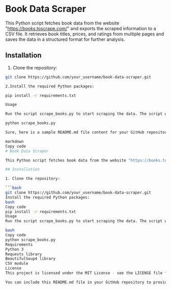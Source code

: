 # Book Data Scraper

This Python script fetches book data from the website "https://books.toscrape.com/" and exports the scraped information to a CSV file. It retrieves book titles, prices, and ratings from multiple pages and saves the data in a structured format for further analysis.

## Installation

1. Clone the repository:

```bash
git clone https://github.com/your_username/book-data-scraper.git

2.Install the required Python packages:

pip install -r requirements.txt

Usage

Run the script scrape_books.py to start scraping the data. The script will automatically fetch book information from the website and export it to a CSV file named scraped_books.csv.

python scrape_books.py

Sure, here is a sample README.md file content for your GitHub repository:

markdown
Copy code
# Book Data Scraper

This Python script fetches book data from the website "https://books.toscrape.com/" and exports the scraped information to a CSV file. It retrieves book titles, prices, and ratings from multiple pages and saves the data in a structured format for further analysis.

## Installation

1. Clone the repository:

```bash
git clone https://github.com/your_username/book-data-scraper.git
Install the required Python packages:
bash
Copy code
pip install -r requirements.txt
Usage
Run the script scrape_books.py to start scraping the data. The script will automatically fetch book information from the website and export it to a CSV file named scraped_books.csv.

bash
Copy code
python scrape_books.py
Requirements
Python 3
Requests library
BeautifulSoup4 library
CSV module
License
This project is licensed under the MIT License - see the LICENSE file for details

You can include this README.md file in your GitHub repository to provide an overview of your project, installation instructions, usage guidelines, and licensing information. Adjust the content to fit your specific project details.
